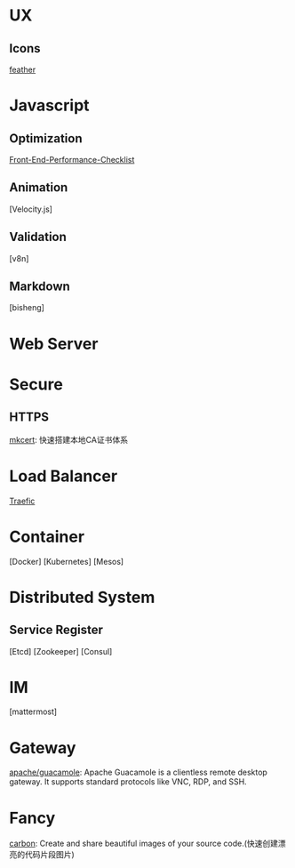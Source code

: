 # UX
## Icons
[feather](https://github.com/feathericons/feather)

# Javascript
## Optimization
[Front-End-Performance-Checklist](https://github.com/thedaviddias/Front-End-Performance-Checklist)


## Animation
[Velocity.js]

## Validation
[v8n]

## Markdown
[bisheng]

# Web Server
# Secure
## HTTPS
[mkcert](https://github.com/FiloSottile/mkcert): 快速搭建本地CA证书体系

# Load Balancer

[Traefic](https://github.com/containous/traefik)


# Container

[Docker]
[Kubernetes]
[Mesos]


# Distributed System

## Service Register

[Etcd]
[Zookeeper]
[Consul]


# IM

[mattermost]

# Gateway

[apache/guacamole](http://guacamole.apache.org/): Apache Guacamole is a clientless remote desktop gateway. It supports standard protocols like VNC, RDP, and SSH.

# Fancy

[carbon](https://github.com/dawnlabs/carbon): Create and share beautiful images of your source code.(快速创建漂亮的代码片段图片)



